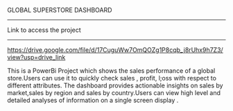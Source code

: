 GLOBAL SUPERSTORE DASHBOARD
****************************

Link to access the project
__________________________

https://drive.google.com/file/d/17CuguWw7OmQOZg1P8cqb_j8rUhx9h7Z3/view?usp=drive_link


This is a PowerBi Project which shows the sales performance of a global store.Users can use it to quickly check sales , profit, l;oss with respect to different attributes. The dashboard provides actionable insights on sales by market,sales by region and sales by country.Users can view high level and detailed analyses of information on a single screen display .
